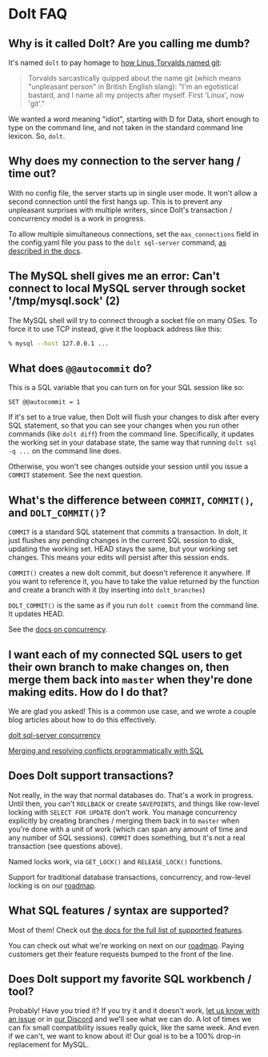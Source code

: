 # Dolt FAQ

## Why is it called Dolt? Are you calling me dumb?

It's named `dolt` to pay homage to [how Linus Torvalds named
git](https://en.wikipedia.org/wiki/Git#Naming):

> Torvalds sarcastically quipped about the name git (which means
> "unpleasant person" in British English slang): "I'm an egotistical
> bastard, and I name all my projects after myself. First 'Linux',
> now 'git'."

We wanted a word meaning "idiot", starting with D for Data, 
short enough to type on the command line, and
not taken in the standard command line lexicon. So,
`dolt`.

## Why does my connection to the server hang / time out?

With no config file, the server starts up in single user mode. It
won't allow a second connection until the first hangs up. This is to
prevent any unpleasant surprises with multiple writers, since Dolt's
transaction / concurrency model is a work in progress.

To allow multiple simultaneous connections, set the `max_connections`
field in the config.yaml file you pass to the `dolt sql-server`
command, [as described in the
docs](https://docs.dolthub.com/interfaces/cli#dolt-sql-server).

## The MySQL shell gives me an error: Can't connect to local MySQL server through socket '/tmp/mysql.sock' (2)

The MySQL shell will try to connect through a socket file on many OSes. 
To force it to use TCP instead, give it the loopback address like this:

```bash
% mysql --host 127.0.0.1 ...
```

## What does `@@autocommit` do?

This is a SQL variable that you can turn on for your SQL session like so:

`SET @@autocommit = 1`

If it's set to a true value, then Dolt will flush your changes to disk
after every SQL statement, so that you can see your changes when you
run other commands (like `dolt diff`) from the command
line. Specifically, it updates the working set in your database state,
the same way that running `dolt sql -q ...` on the command line does.

Otherwise, you won't see changes outside your session until you issue
a `COMMIT` statement. See the next question.

## What's the difference between `COMMIT`, `COMMIT()`, and `DOLT_COMMIT()`?

`COMMIT` is a standard SQL statement that commits a transaction. In
dolt, it just flushes any pending changes in the current SQL session
to disk, updating the working set. HEAD stays the same, but your
working set changes. This means your edits will persist after this
session ends.

`COMMIT()` creates a new dolt commit, but doesn't reference it
anywhere. If you want to reference it, you have to take the value
returned by the function and create a branch with it (by inserting
into `dolt_branches`)

`DOLT_COMMIT()` is the same as if you run `dolt commit` from the
command line. It updates HEAD.

See the [docs on
concurrency](https://docs.dolthub.com/interfaces/sql/concurrency).

## I want each of my connected SQL users to get their own branch to make changes on, then merge them back into `master` when they're done making edits. How do I do that?

We are glad you asked! This is a common use case, and we wrote a
couple blog articles about how to do this effectively.

[dolt sql-server
concurrency](https://www.dolthub.com/blog/2021-03-12-dolt-sql-server-concurrency/)

[Merging and resolving conflicts programmatically with
SQL](https://www.dolthub.com/blog/2021-03-15-programmatic-merge-and-resolve/)

## Does Dolt support transactions?

Not really, in the way that normal databases do. That's a work in
progress. Until then, you can't `ROLLBACK` or create `SAVEPOINTS`, and
things like row-level locking with `SELECT FOR UPDATE` don't work. You
manage concurrency explicitly by creating branches / merging them back
in to `master` when you're done with a unit of work (which can span
any amount of time and any number of SQL sessions). `COMMIT` does
something, but it's not a real transaction (see questions above).

Named locks work, via `GET_LOCK()` and `RELEASE_LOCK()` functions.

Support for traditional database transactions, concurrency, and
row-level locking is on our [roadmap](roadmap.md).

## What SQL features / syntax are supported?

Most of them! Check out [the docs for the full list of supported
features](https://docs.dolthub.com/interfaces/sql/sql-support).

You can check out what we're working on next on our
[roadmap](roadmap.md). Paying customers get their feature requests
bumped to the front of the line.

## Does Dolt support my favorite SQL workbench / tool?

Probably! Have you tried it? If you try it and it doesn't work, [let
us know with an issue](https://github.com/dolthub/dolt/issues) or in
[our Discord](https://discord.com/invite/RFwfYpu) and we'll see what
we can do. A lot of times we can fix small compatibility issues really
quick, like the same week. And even if we can't, we want to know about
it! Our goal is to be a 100% drop-in replacement for MySQL.
